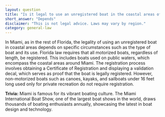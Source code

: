 ```yaml
---
layout: question
title: "Is it legal to use an unregistered boat in the coastal areas of Miami?"
short_answer: "Depends"
disclaimer: "This is not legal advice. Laws may vary by region."
category: general-law
---
```

In Miami, as in the rest of Florida, the legality of using an unregistered boat in coastal areas depends on specific circumstances such as the type of boat and its use. Florida law requires that all motorized boats, regardless of length, be registered. This includes boats used on public waters, which encompass the coastal areas around Miami. The registration process involves obtaining a Certificate of Registration and displaying a validation decal, which serves as proof that the boat is legally registered. However, non-motorized boats such as canoes, kayaks, and sailboats under 16 feet long used only for private recreation do not require registration.

**Trivia:** Miami is famous for its vibrant boating culture. The Miami International Boat Show, one of the largest boat shows in the world, draws thousands of boating enthusiasts annually, showcasing the latest in boat design and technology.

